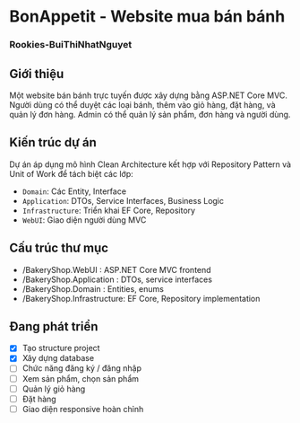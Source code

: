# BonAppetit - Website mua bán bánh
### Rookies-BuiThiNhatNguyet
## Giới thiệu
Một website bán bánh trực tuyến được xây dựng bằng ASP.NET Core MVC. Người dùng có thể duyệt các loại bánh, thêm vào giỏ hàng, đặt hàng, và quản lý đơn hàng. Admin có thể quản lý sản phẩm, đơn hàng và người dùng.
## Kiến trúc dự án
Dự án áp dụng mô hình Clean Architecture kết hợp với Repository Pattern và Unit of Work để tách biệt các lớp:
- `Domain`: Các Entity, Interface
- `Application`: DTOs, Service Interfaces, Business Logic
- `Infrastructure`: Triển khai EF Core, Repository
- `WebUI`: Giao diện người dùng MVC
## Cấu trúc thư mục
- /BakeryShop.WebUI        : ASP.NET Core MVC frontend
- /BakeryShop.Application  : DTOs, service interfaces
- /BakeryShop.Domain       : Entities, enums
- /BakeryShop.Infrastructure: EF Core, Repository implementation
## Đang phát triển
- [x] Tạo structure project
- [x] Xây dựng database
- [ ] Chức năng đăng ký / đăng nhập
- [ ] Xem sản phẩm, chọn sản phẩm
- [ ] Quản lý giỏ hàng
- [ ] Đặt hàng
- [ ] Giao diện responsive hoàn chỉnh